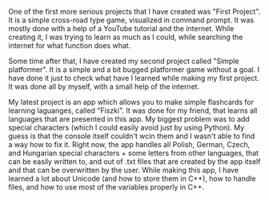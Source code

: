   One of the first more serious projects that I have created was "First Project". 
It is a simple cross-road type game, visualized in command prompt.
It was mostly done with a help of a YouTube tutorial and the internet.
While creating it, I was trying to learn as much as I could, while searching the internet for what function does what.
  
  Some time after that, I have created my second project called "Simple platformer".
It is a simple and a bit bugged platformer game without a goal.
I have done it just to check what have I learned while making my first project.
It was done all by myself, with a small help of the internet.
  
  My latest project is an app which allows you to make simple flashcards for learning laguanges, called "Fiszki".
It was done for my friend, that learns all languages that are presented in this app.
My biggest problem was to add special characters (which I could easily avoid just by using Python).
My guess is that the console itself couldn't wcin them and I wasn't able to find a way how to fix it. 
  Right now, the app handles all Polish, German, Czech, and Hungarian special characters + some letters from other languages,
that can be easily written to, and out of .txt files that are created by the app itself and that can be overwritten by the user.
While making this app, I have learned a lot about Unicode (and how to store them in C++), how to handle files, and how
to use most of the variables properly in C++.

